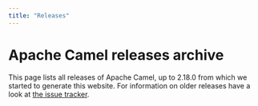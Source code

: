 ```yaml
---
title: "Releases"
---
```


# Apache Camel releases archive

This page lists all releases of Apache Camel, up to 2.18.0 from which we started to generate this website. For information on older releases have a look at [the issue tracker](https://issues.apache.org/jira/projects/CAMEL?selectedItem=com.atlassian.jira.jira-projects-plugin%3Arelease-page&status=released).

